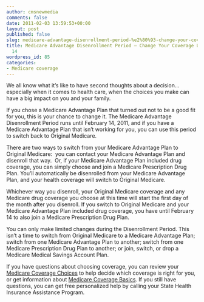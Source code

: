 ```yaml
---
author: cmsnewmedia
comments: false
date: 2011-02-03 13:59:53+00:00
layout: post
published: false
slug: medicare-advantage-disenrollment-period-%e2%80%93-change-your-coverage-until-february-14
title: Medicare Advantage Disenrollment Period – Change Your Coverage Until February
  14
wordpress_id: 85
categories:
- Medicare coverage
---
```


We all know what it’s like to have second thoughts about a decision… especially when it comes to health care, when the choices you make can have a big impact on you and your family.

If you chose a Medicare Advantage Plan that turned out not to be a good fit for you, this is your chance to change it. The Medicare Advantage Disenrollment Period runs until February 14, 2011, and if you have a Medicare Advantage Plan that isn’t working for you, you can use this period to switch back to Original Medicare.

There are two ways to switch from your Medicare Advantage Plan to Original Medicare:  you can contact your Medicare Advantage Plan and disenroll that way.  Or, if your Medicare Advantage Plan included drug coverage, you can simply choose and join a Medicare Prescription Drug Plan. You’ll automatically be disenrolled from your Medicare Advantage Plan, and your health coverage will switch to Original Medicare.

Whichever way you disenroll, your Original Medicare coverage and any Medicare drug coverage you choose at this time will start the first day of the month after you disenroll. If you switch to Original Medicare and your Medicare Advantage Plan included drug coverage, you have until February 14 to also join a Medicare Prescription Drug Plan.

You can only make limited changes during the Disenrollment Period. This isn’t a time to switch from Original Medicare to a Medicare Advantage Plan; switch from one Medicare Advantage Plan to another; switch from one Medicare Prescription Drug Plan to another; or join, switch, or drop a Medicare Medical Savings Account Plan.

If you have questions about choosing coverage, you can review your [Medicare Coverage Choices](https://www.medicare.gov/navigation/medicare-basics/coverage-choices.aspx) to help decide which coverage is right for you, or get information about [Medicare Coverage Basics](https://www.medicare.gov/navigation/medicare-basics/medicare-benefits/medicare-benefits-overview.aspx). If you still have questions, you can get free personalized help by calling your State Health Insurance Assistance Program.
